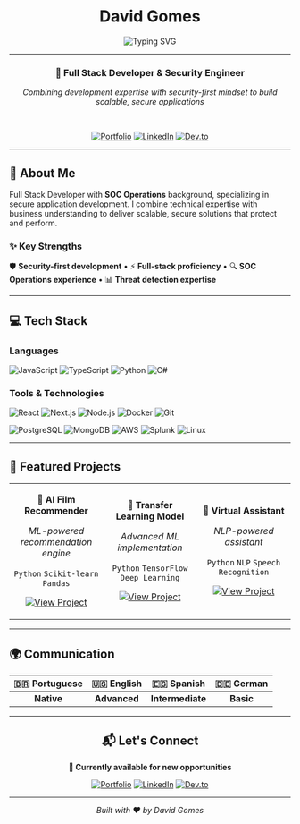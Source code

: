<div align="center">

# David Gomes

<img src="https://readme-typing-svg.herokuapp.com?font=Fira+Code&weight=500&size=20&pause=1000&color=6366F1&center=true&vCenter=true&width=600&lines=Full+Stack+Developer;Security+Engineer;Building+Secure+Solutions" alt="Typing SVG" />

---

### 🎯 **Full Stack Developer & Security Engineer**

*Combining development expertise with security-first mindset to build scalable, secure applications*

<br>

[![Portfolio](https://img.shields.io/badge/🌐_Portfolio-6366F1?style=for-the-badge&logoColor=white)](https://www.davidgomes.tech)
[![LinkedIn](https://img.shields.io/badge/LinkedIn-0077B5?style=for-the-badge&logo=linkedin&logoColor=white)](https://www.linkedin.com/in/davidgomesr)
[![Dev.to](https://img.shields.io/badge/Dev.to-0A0A0A?style=for-the-badge&logo=dev.to&logoColor=white)](https://dev.to/gomesdevs)

</div>

---

## 🚀 About Me

Full Stack Developer with **SOC Operations** background, specializing in secure application development. I combine technical expertise with business understanding to deliver scalable, secure solutions that protect and perform.

### ✨ **Key Strengths**

🛡️ **Security-first development** • ⚡ **Full-stack proficiency** • 🔍 **SOC Operations experience** • 📊 **Threat detection expertise**

---

## 💻 Tech Stack

### **Languages**

![JavaScript](https://img.shields.io/badge/JavaScript-F7DF1E?style=for-the-badge&logo=javascript&logoColor=black)
![TypeScript](https://img.shields.io/badge/TypeScript-3178C6?style=for-the-badge&logo=typescript&logoColor=white)
![Python](https://img.shields.io/badge/Python-3776AB?style=for-the-badge&logo=python&logoColor=white)
![C#](https://img.shields.io/badge/C%23-239120?style=for-the-badge&logo=c-sharp&logoColor=white)

### **Tools & Technologies**

![React](https://img.shields.io/badge/React-61DAFB?style=for-the-badge&logo=react&logoColor=black)
![Next.js](https://img.shields.io/badge/Next.js-000?style=for-the-badge&logo=next.js&logoColor=white)
![Node.js](https://img.shields.io/badge/Node.js-339933?style=for-the-badge&logo=node.js&logoColor=white)
![Docker](https://img.shields.io/badge/Docker-2496ED?style=for-the-badge&logo=docker&logoColor=white)
![Git](https://img.shields.io/badge/Git-F05032?style=for-the-badge&logo=git&logoColor=white)

![PostgreSQL](https://img.shields.io/badge/PostgreSQL-336791?style=for-the-badge&logo=postgresql&logoColor=white)
![MongoDB](https://img.shields.io/badge/MongoDB-47A248?style=for-the-badge&logo=mongodb&logoColor=white)
![AWS](https://img.shields.io/badge/AWS-232F3E?style=for-the-badge&logo=amazon-aws&logoColor=white)
![Splunk](https://img.shields.io/badge/Splunk-000?style=for-the-badge&logo=splunk&logoColor=white)
![Linux](https://img.shields.io/badge/Linux-FCC624?style=for-the-badge&logo=linux&logoColor=black)

---

## 🚀 Featured Projects

<table>
<tr>
<td align="center" width="33%">

**🤖 AI Film Recommender**

*ML-powered recommendation engine*

`Python` `Scikit-learn` `Pandas`

[![View Project](https://img.shields.io/badge/View-Project-6366F1?style=for-the-badge&logo=github&logoColor=white)](https://github.com/gomesdevs/film-recommendation-system)

</td>
<td align="center" width="33%">

**🧠 Transfer Learning Model**

*Advanced ML implementation*

`Python` `TensorFlow` `Deep Learning`

[![View Project](https://img.shields.io/badge/View-Project-6366F1?style=for-the-badge&logo=github&logoColor=white)](https://github.com/gomesdevs/Transfer-Learning)

</td>
<td align="center" width="33%">

**🤖 Virtual Assistant**

*NLP-powered assistant*

`Python` `NLP` `Speech Recognition`

[![View Project](https://img.shields.io/badge/View-Project-6366F1?style=for-the-badge&logo=github&logoColor=white)](https://github.com/gomesdevs/VirtualAssistant)

</td>
</tr>
</table>


---

## 🌍 Communication

| 🇧🇷 **Portuguese** | 🇺🇸 **English** | 🇪🇸 **Spanish** | 🇩🇪 **German** |
|:---:|:---:|:---:|:---:|
| **Native** | **Advanced** | **Intermediate** | **Basic** |

---

<div align="center">

## 📬 Let's Connect

**🚀 Currently available for new opportunities**

[![Portfolio](https://img.shields.io/badge/🌐_Portfolio-Visit-6366F1?style=for-the-badge&logoColor=white)](https://www.davidgomes.tech)
[![LinkedIn](https://img.shields.io/badge/LinkedIn-Connect-0077B5?style=for-the-badge&logo=linkedin&logoColor=white)](https://www.linkedin.com/in/davidgomesr)
[![Dev.to](https://img.shields.io/badge/Dev.to-Articles-0A0A0A?style=for-the-badge&logo=dev.to&logoColor=white)](https://dev.to/gomesdevs)

---

*Built with ❤️ by David Gomes*
